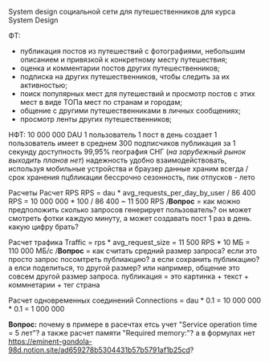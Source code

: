 System design социальной сети для путешественников для курса System Design

ФТ:

- публикация постов из путешествий с фотографиями, небольшим описанием и привязкой к конкретному месту путешествия;
- оценка и комментарии постов других путешественников;
- подписка на других путешественников, чтобы следить за их активностью;
- поиск популярных мест для путешествий и просмотр постов с этих мест в виде ТОПа мест по странам и городам;
- общение с другими путешественниками в личных сообщениях;
- просмотр ленты других путешественников;

НФТ:
10 000 000 DAU
1 пользователь 1 пост в день создает
1 пользователь имеет в среднем 300 подписчиков
публикация за 1 секунду
доступность 99,95%
география СНГ (*на зарубежный рынок выходить планов нет*)
надежность
удобно взаимодействовать, используя мобильные устройства и браузер
данные храним всегда / срок хранения пцбликации бессрочно
сезонность, пик отпусков - лето


Расчеты
Расчет RPS
RPS = dau * avg_requests_per_day_by_user / 86 400 
RPS = 10 000 000 * 100 / 86 400  ~ 11 500 RPS
/**Вопрос** = как можно предположить сколько запросов генерирует пользователь? он может смотреть фотки каждую минуту, а может создавать пост 1 раз в день. какую цифру брать? 

Расчет трафика
Traffic = rps * avg_request_size = 11 500 RPS * 10 МБ = 110 000 МБ/с
/**Вопрос** = как считать средний размер запроса? если это просто запрос посомтреть публиакцию? а если сохранить публикацию?а елси поделиться, то другой размер? или например, общение это совсем другой размер запроса. публикация = это картинка + текст + коммнетарии + тег страна

Расчет одновременных соединений
Connections = dau * 0.1 = 10 000 000 *  0.1 = 1 000 000

**Вопрос:**
почему в примере в расечтах етсь учет "Service operation time = 5 лет"? а также расчет памяти "Required memory:"?
а в формулах нет https://eminent-gondola-98d.notion.site/ad659278b5304431b57b5791af1b25cd?

